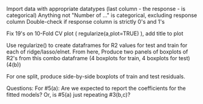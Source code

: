Import data with appropriate datatypes (last column - the response - is categorical)
  Anything not "Number of ..." is categorical, excluding response column
    Double-check if response column is strictly 0's and 1's

Fix 19's on 10-Fold CV plot ( regularize(a,plot=TRUE) ), add title to plot

Use regularize() to create dataframes for R2 values for test and train for each of ridge/lasso/elnet. From here,
  Produce two panels of boxplots of R2's from this combo dataframe (4 boxplots for train, 4 boxplots for test) (4(b))

For one split, produce side-by-side boxplots of train and test residuals.



Questions:
For #5(a): Are we expected to report the coefficients for the fitted models?
  Or, is #5(a) just repeating #3(b,c)?
